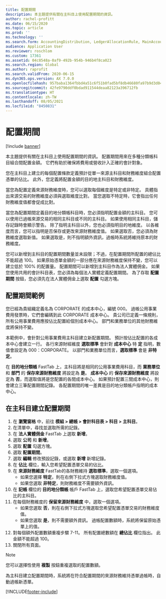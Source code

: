```yaml
---
title: 配置期間
description: 本主題提供有關在主科目上使用配置期間的資訊。
author: rachel-profitt
ms.date: 06/15/2020
ms.topic: article
ms.prod: ''
ms.technology: ''
ms.search.form: AccountingDistribution, LedgerAllocationRule, MainAccount, AllocationTerms
audience: Application User
ms.reviewer: roschlom
ms.custom: 17361
ms.assetid: 04c8548a-0af9-492b-954b-946b4f8ca023
ms.search.region: Global
ms.author: raprofit
ms.search.validFrom: 2020-06-15
ms.dyn365.ops.version: AX 7.0.0
ms.openlocfilehash: 957baba1364fbbd4a51c6f51b0fad5bf8db46680fa97b9d3d0474dc015064609
ms.sourcegitcommit: 42fe9790ddf0bdad911544deaa82123a396712fb
ms.translationtype: HT
ms.contentlocale: zh-TW
ms.lasthandoff: 08/05/2021
ms.locfileid: "8450831"
---
```

# <a name="allocation-terms"></a>配置期間

[!include [banner](../includes/banner.md)]

本主題提供有關在主科目上使用配置期間的資訊。 配置期間用來在多種分類帳科目組合間配置金額。 它們有助於確保將費用或營收計入正確的會計對象。

您在主科目上建立的每個配置條款定義預計從單一來源主科目和財務維度組合配置憑單的佔比。 此外，您定義將配置金額的目的地主科目和財務維度。 

當您為配置定義來源財務維度時，您可以選取每個維度是特定或非特定。 具體指出來源交易的財務維度必須與選取維度比對。 當您選取不特定時，它會指出任何財務維度值都會促成比對。

當您為配置期間定義目的地分類帳科目時，您必須指明配置金額的主科目。 您可以使用已過帳來源交易的相同主科目或不同的主科目。 如果使用相同主科目，儲存記錄時會顯示警告。 除了指明主科目以外，您也必須指明目的地維度。 以各維度而言，您可以指明是否保存或更改來源財務維度值。 如果選取否，您必須為財務維度選取新值。 如果選取是，則不指明額外資訊，過帳時系統將維持原本的財務維度。

您可以新增到主科目的配置期間數量並未設限；不過，在配置期間所配置的總佔比不能超過 100。 如果原始憑單金額的一部分應在來源財務維度保持不變，您可以建立低於 100% 的配置量。 配置期間可以新增到主科目作為法人實體佣金。 如果您使用共用的會計科目表，您必須為每個法人實體定義配置期間。 為了存取 **配置期間** 按鈕，您必須先在法人實體佣金上選取 **配置** 勾選方塊。

## <a name="allocation-term-example"></a>配置期間範例
您已經為貴組織定義名為 CORPORATE 的成本中心，編號 000。 過帳公用事業費用發票時，它們會編碼到此 CORPORATE 成本中心。 貴公司已定義一條規則，所有公用事業費用應按佔比配置給個別成本中心。 部門和業務單位的其他財務維度將保持不變。

本範例中，會針對公用事業費用主科目建立新配置期間。 預計按佔比配置的各成本中心會建立一行。 各行來源財經維度 **選取標準** 會針對 **成本中心** 特 **定** 指明，數值會設定為 000：CORPORATE。 以部門和業務單位而言，**選取標準** 會是 **非特定**。

在 **目的地分類帳** FastTab 上，主科目將是相同的公用事業費用科目，而 **業務單位** 和 **部門** 的 **保存來源財務維度** 將設定為 **是**。 **成本中心** 的 **保存來源財務維度** 將設定為 **否**，而選取值將是您配置的各間成本中心。 如果預計配置三間成本中心，則會建立三筆配置期間記錄。 各配置期間的唯一差異是目的地分類帳戶指明的成本中心。

## <a name="create-an-allocation-term-on-a-main-account"></a>在主科目建立配置期間

1. 在 **瀏覽窗格** 中，前往 **模組 > 總帳 > 會計科目表 > 科目 > 主科目**。
2. 在清單中，尋找並選取所需的記錄。
3. 在 **法人實體佣金** FastTab 上選取 **新增**。
4. 選取 **公司** 和 **新增**。
5. 選取 **配置** 勾選方塊。
6. 選取 **配置期間**。
7. 選取 **編輯** 修改預設記錄，或選取 **新增** 新增記錄。
8. 在 **佔比** 欄位，輸入您希望配置憑單交易的佔比。
9. 在 **來源財務維度** FastTab的各財務維持 **選取標準**，選取一個選項。
    - 如果您選擇 **特定**，則在右側下拉式方塊選取財務維度值。
    - 如果您選取 **非特定**，則財務維度不需要額外資訊。
10. 在 **記帳** 欄位的 **目的地分類帳** 帳戶 FastTab 上，選取您希望配置憑單交易佔比的主科目。
11. 在每個財務維度的 **保留來源財務維度** 中，選取一個選項。
    - 如果您選取 **否**，則在右側下拉式方塊選取您希望配置憑單交易的財務維度值。
    - 如果您選取 **是**，則不需要額外資訊。 過帳配置數額時，系統將保留原始憑單上的值。
12. 對每個額外配置數額重複步驟 7-11。 所有配置總數額在 **總佔比** 欄位指出。 此金額不能超過 100。
13. 關閉所有頁面。

>[!NOTE] 
> 您可以選擇性使用 **複製** 按鈕重複選取的配置數額。

為主科目建立配置期間時，系統將在符合配置期間的來源財務維持憑單過帳時，自動過帳新憑單。


[!INCLUDE[footer-include](../../includes/footer-banner.md)]